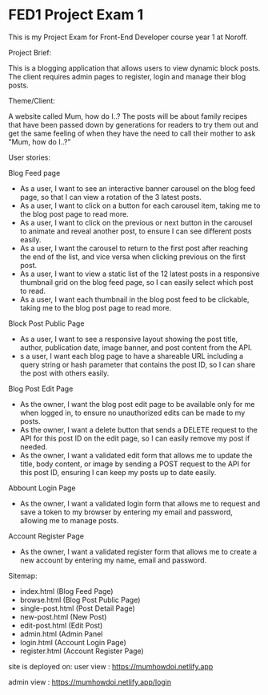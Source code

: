# FED1 Project Exam 1

This is my Project Exam for Front-End Developer course year 1 at Noroff.

Project Brief:

  This is a blogging application that allows users to view dynamic block posts.
The client requires admin pages to register, login and manage their blog posts.

Theme/Client:

  A website called Mum, how do I..? The posts will be about family recipes that have been passed down
by generations for readers to try them out and get the same feeling of when they have the need to call
their mother to ask "Mum, how do I..?"

User stories:

  Blog Feed page
  - As a user, I want to see an interactive banner carousel on the blog feed page, so that
I can view a rotation of the 3 latest posts.
  - As a user, I want to click on a button for each carousel item, taking me to the blog
post page to read more.
  - As a user, I want to click on the previous or next button in the carousel to animate
and reveal another post, to ensure I can see different posts easily.
  - As a user, I want the carousel to return to the first post after reaching the end of the
list, and vice versa when clicking previous on the first post.
  - As a user, I want to view a static list of the 12 latest posts in a responsive thumbnail
grid on the blog feed page, so I can easily select which post to read.
  - As a user, I want each thumbnail in the blog post feed to be clickable, taking me to
the blog post page to read more.

  Block Post Public Page
  - As a user, I want to see a responsive layout showing the post title, author,
publication date, image banner, and post content from the API.
  - s a user, I want each blog page to have a shareable URL including a query string or
hash parameter that contains the post ID, so I can share the post with others easily.

  Blog Post Edit Page
  - As the owner, I want the blog post edit page to be available only for me when logged
in, to ensure no unauthorized edits can be made to my posts.
  - As the owner, I want a delete button that sends a DELETE request to the API for this
post ID on the edit page, so I can easily remove my post if needed.
  - As the owner, I want a validated edit form that allows me to update the title, body
content, or image by sending a POST request to the API for this post ID, ensuring I
can keep my posts up to date easily.

  Abbount Login Page
  - As the owner, I want a validated login form that allows me to request and save a
token to my browser by entering my email and password, allowing me to manage
posts.

  Account Register Page
  - As the owner, I want a validated register form that allows me to create a new
account by entering my name, email and password.

Sitemap:

  - index.html (Blog Feed Page)
  - browse.html (Blog Post Public Page)
  - single-post.html (Post Detail Page)
  - new-post.html (New Post)
  - edit-post.html (Edit Post)
  - admin.html (Admin Panel
  - login.html (Account Login Page)
  - register.html (Account Register Page)
  

site is deployed on:
user view : https://mumhowdoi.netlify.app

admin view : https://mumhowdoi.netlify.app/login
